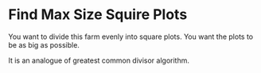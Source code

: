# Find Max Size Squire Plots

You want to divide this farm evenly into square plots. You want the plots to be as big as possible.

It is an analogue of greatest common divisor algorithm.
